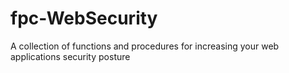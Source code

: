 # fpc-WebSecurity
A collection of functions and procedures for increasing your web applications security posture
